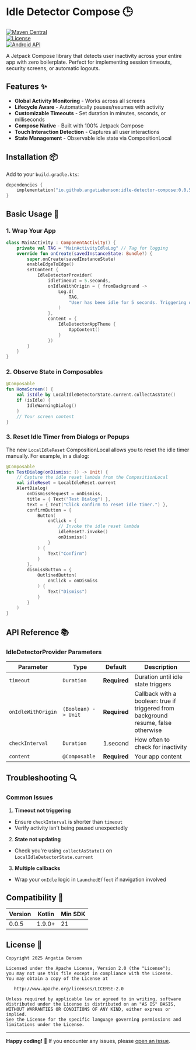 # Idle Detector Compose 🕒

[![Maven Central](https://img.shields.io/maven-central/v/io.github.angatiabenson/idle-detector-compose)](https://search.maven.org/artifact/io.github.angatiabenson/idle-detector-compose)  
[![License](https://img.shields.io/badge/License-Apache%202.0-blue.svg)](https://opensource.org/licenses/Apache-2.0)  
[![Android API](https://img.shields.io/badge/API-21%2B-brightgreen.svg)](https://android-arsenal.com/api?level=21)

A Jetpack Compose library that detects user inactivity across your entire app with zero boilerplate.
Perfect for implementing session timeouts, security screens, or automatic logouts.

## Features ✨

- **Global Activity Monitoring** - Works across all screens
- **Lifecycle Aware** - Automatically pauses/resumes with activity
- **Customizable Timeouts** - Set duration in minutes, seconds, or milliseconds
- **Compose Native** - Built with 100% Jetpack Compose
- **Touch Interaction Detection** - Captures all user interactions
- **State Management** - Observable idle state via CompositionLocal

## Installation 📦

Add to your `build.gradle.kts`:

```kotlin  
dependencies {
    implementation("io.github.angatiabenson:idle-detector-compose:0.0.5")
}  
```  

## Basic Usage 🚀

### 1. Wrap Your App

```kotlin  
class MainActivity : ComponentActivity() {
    private val TAG = "MainActivityIdleLog" // Tag for logging
    override fun onCreate(savedInstanceState: Bundle?) {
        super.onCreate(savedInstanceState)
        enableEdgeToEdge()
        setContent {
            IdleDetectorProvider(
                idleTimeout = 5.seconds,
                onIdleWithOrigin = { fromBackground ->
                    Log.d(
                        TAG,
                        "User has been idle for 5 seconds. Triggering onIdle action from background - $fromBackground."
                    )
                },
                content = {
                    IdleDetectorAppTheme {
                        AppContent()
                    }
                })
        }
    }
}
```  

### 2. Observe State in Composables

```kotlin  
@Composable
fun HomeScreen() {
    val isIdle by LocalIdleDetectorState.current.collectAsState()
    if (isIdle) {
        IdleWarningDialog()
    }
    // Your screen content 
}  
```  

### 3. Reset Idle Timer from Dialogs or Popups

The new `LocalIdleReset` CompositionLocal allows you to reset the idle timer manually. For example,
in a dialog:

```kotlin
@Composable
fun TestDialog(onDismiss: () -> Unit) {
    // Capture the idle reset lambda from the CompositionLocal
    val idleReset = LocalIdleReset.current
    AlertDialog(
        onDismissRequest = onDismiss,
        title = { Text("Test Dialog") },
        text = { Text("Click confirm to reset idle timer.") },
        confirmButton = {
            Button(
                onClick = {
                    // Invoke the idle reset lambda
                    idleReset?.invoke()
                    onDismiss()
                }
            ) {
                Text("Confirm")
            }
        },
        dismissButton = {
            OutlinedButton(
                onClick = onDismiss
            ) {
                Text("Dismiss")
            }
        }
    )
}

```

## API Reference 📚

### IdleDetectorProvider Parameters

| Parameter          | Type                | Default      | Description                                                                        |  
|--------------------|---------------------|--------------|------------------------------------------------------------------------------------|  
| `timeout`          | `Duration`          | **Required** | Duration until idle state triggers                                                 |  
| `onIdleWithOrigin` | `(Boolean) -> Unit` | **Required** | Callback with a boolean: true if triggered from background resume, false otherwise |  
| `checkInterval`    | `Duration`          | 1.second     | How often to check for inactivity                                                  |  
| `content`          | `@Composable`       | **Required** | Your app content                                                                   |  

## Troubleshooting 🔍

### Common Issues

1. **Timeout not triggering**

- Ensure `checkInterval` is shorter than `timeout`
- Verify activity isn't being paused unexpectedly

2. **State not updating**

- Check you're using `collectAsState()` on `LocalIdleDetectorState.current`

3. **Multiple callbacks**

- Wrap your `onIdle` logic in `LaunchedEffect` if navigation involved

## Compatibility 🤝

| Version | Kotlin | Min SDK |  
|---------|--------|---------|  
| 0.0.5   | 1.9.0+ | 21      |  

## License 📄

```text  
Copyright 2025 Angatia Benson  
  
Licensed under the Apache License, Version 2.0 (the "License");  
you may not use this file except in compliance with the License.  
You may obtain a copy of the License at  
  
   http://www.apache.org/licenses/LICENSE-2.0  
  
Unless required by applicable law or agreed to in writing, software  
distributed under the License is distributed on an "AS IS" BASIS,  
WITHOUT WARRANTIES OR CONDITIONS OF ANY KIND, either express or implied.  
See the License for the specific language governing permissions and  
limitations under the License.  
```

---  

**Happy coding!** 🎉 If you encounter any issues,
please [open an issue](https://github.com/angatiabenson/idle-detector-compose/issues).